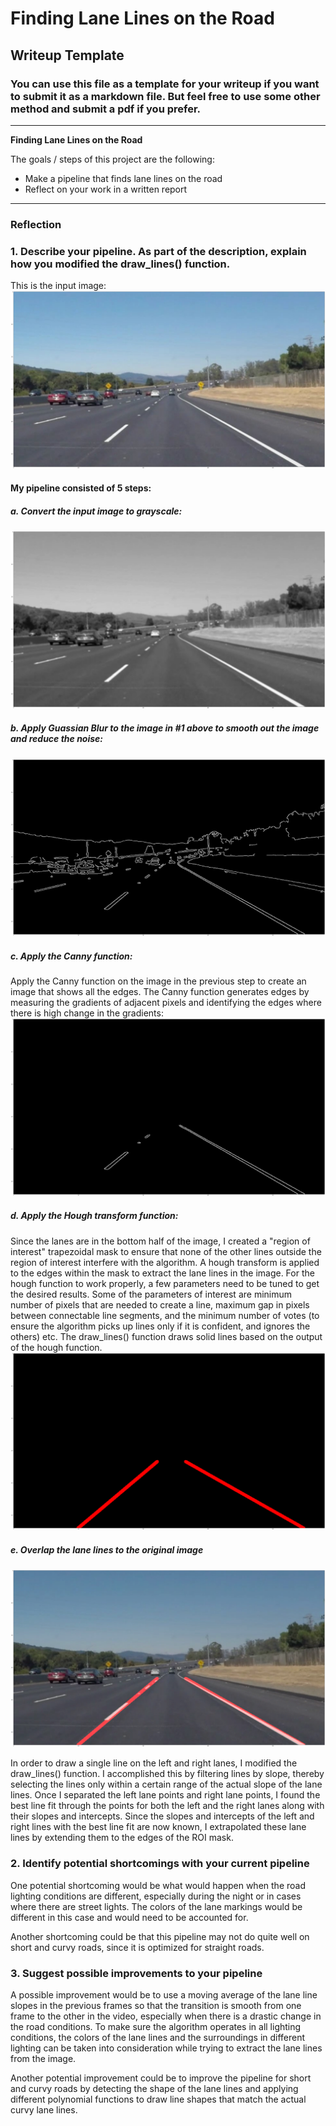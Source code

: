 # **Finding Lane Lines on the Road** 

## Writeup Template

### You can use this file as a template for your writeup if you want to submit it as a markdown file. But feel free to use some other method and submit a pdf if you prefer.

---

**Finding Lane Lines on the Road**

The goals / steps of this project are the following:
* Make a pipeline that finds lane lines on the road
* Reflect on your work in a written report


[//]: # (Image References)

[image1]: ./test_images_out/originalsolidWhiteCurve1.png 
[image2]: ./test_images_out/blurGray2.png "Grayscale"
[image3]: ./test_images_out/afterCanny3.png "Grayscale"
[image4]: ./test_images_out/lanesAfterMask4.png "Grayscale"
[image5]: ./test_images_out/laneLinesDrawn5.png
[image6]: ./test_images_out/finalImageLaneLines6.png

---

### Reflection

### 1. Describe your pipeline. As part of the description, explain how you modified the draw_lines() function.

This is the input image:
![alt text][image1]

#### My pipeline consisted of 5 steps:  
##### a. Convert the input image to grayscale:
![alt text][image2]
##### b. Apply Guassian Blur to the image in #1 above to smooth out the image and reduce the noise: 
![alt text][image3]
##### c. Apply the Canny function:
Apply the Canny function on the image in the previous step to create an image that shows all the edges. The Canny function generates edges by measuring the gradients of adjacent pixels and identifying the edges where there is high change in the gradients:
![alt text][image4]
##### d. Apply the Hough transform function: 
Since the lanes are in the bottom half of the image, I created a "region of interest" trapezoidal mask to ensure that none of the other lines outside the region of interest interfere with the algorithm. A hough transform is applied to the edges within the mask to extract the lane lines in the image. For the hough function to work properly, a few parameters need to be tuned to get the desired results. Some of the parameters of interest are minimum number of pixels that are needed to create a line, maximum gap in pixels between connectable line segments, and the minimum number of votes (to ensure the algorithm picks up lines only if it is confident, and ignores the others) etc. The draw_lines() function draws solid lines based on the output of the hough function.
![alt text][image5]
##### e. Overlap the lane lines to the original image
![alt text][image6]

In order to draw a single line on the left and right lanes, I modified the draw_lines() function. I accomplished this by filtering lines by slope, thereby selecting the lines only within a certain range of the actual slope of the lane lines. Once I separated the left lane points and right lane points, I found the best line fit through the points for both the left and the right lanes along with their slopes and intercepts. Since the slopes and intercepts of the left and right lines with the best line fit are now known, I extrapolated these lane lines by extending them to the edges of the ROI mask.  

### 2. Identify potential shortcomings with your current pipeline

One potential shortcoming would be what would happen when the road lighting conditions are different, especially during the night or in cases where there are street lights. The colors of the lane markings would be different in this case and would need to be accounted for.

Another shortcoming could be that this pipeline may not do quite well on short and curvy roads, since it is optimized for straight roads.

### 3. Suggest possible improvements to your pipeline

A possible improvement would be to use a moving average of the lane line slopes in the previous frames so that the transition is smooth from one frame to the other in the video, especially when there is a drastic change in the road conditions. To make sure the algorithm operates in all lighting conditions, the colors of the lane lines and the surroundings in different lighting can be taken into consideration while trying to extract the lane lines from the image.

Another potential improvement could be to improve the pipeline for short and curvy roads by detecting the shape of the lane lines and applying different polynomial functions to draw line shapes that match the actual curvy lane lines.
